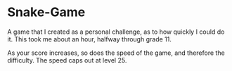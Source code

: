 # Snake-Game
A game that I created as a personal challenge, as to how quickly I could do it.
This took me about an hour, halfway through grade 11.

As your score increases, so does the speed of the game, and therefore the difficulty.
The speed caps out at level 25.

